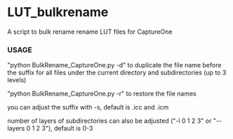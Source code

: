 # LUT_bulkrename
A script to bulk rename rename LUT files for CaptureOne


### USAGE
"python BulkRename_CaptureOne.py -d" to duplicate the file name before the suffix for all files under the current directory and subdirectories (up to 3 levels)

"python BulkRename_CaptureOne.py -r" to restore the file names

you can adjust the suffix with -s, default is .icc and .icm 

number of layers of subdirectories can also be adjusted ("-l 0 1 2 3" or "--layers 0 1 2 3"), default is 0-3


